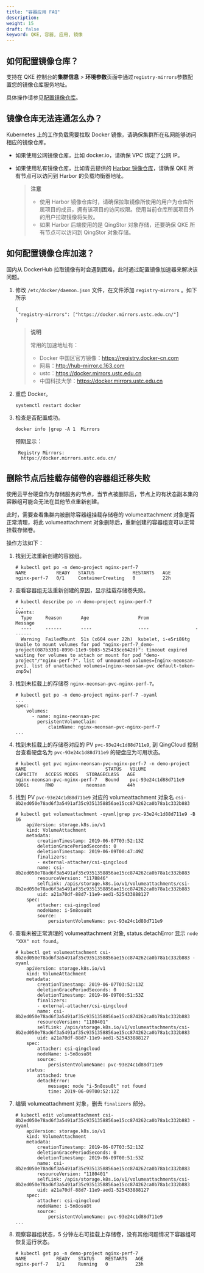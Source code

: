 ```yaml
---
title: "容器应用 FAQ"
description: 
weight: 15
draft: false
keyword: QKE, 容器, 应用, 镜像
---
```


## 如何配置镜像仓库？

支持在 QKE 控制台的**集群信息** > **环境参数**页面中通过`registry-mirrors`参数配置您的镜像仓库服务地址。

具体操作请参见[配置镜像仓库](/container/qke_plus/quickstart/cfg_mirror_repo/)。

## 镜像仓库无法连通怎么办？

Kubernetes 上的工作负载需要拉取 Docker 镜像，请确保集群所在私网能够访问相应的镜像仓库。


- 如果使用公网镜像仓库，比如 docker.io，请确保 VPC 绑定了公网 IP。  

- 如果使用私有镜像仓库，比如青云提供的 [Harbor 镜像仓库](https://docsv3.qingcloud.com/container/harbor/intro/introduction/)，请确保 QKE 所有节点可以访问到 Harbor 的负载均衡器地址。

  > **注意**
  >
  > - 使用 Harbor 镜像仓库时，请确保拉取镜像所使用的用户为仓库所属项目的成员，拥有该项目的访问权限。使用当前仓库所属项目外的用户拉取镜像将失败。
  > - 如果 Harbor 后端使用的是 QingStor 对象存储，还要确保 QKE 所有节点可以访问到 QingStor 对象存储。

## 如何配置镜像仓库加速？

国内从 DockerHub 拉取镜像有时会遇到困难，此时通过配置镜像加速器来解决该问题。

1. 修改 `/etc/docker/daemon.json` 文件，在文件添加 `registry-mirrors` 。如下所示

   ```
   {
   	"registry-mirrors": ["https://docker.mirrors.ustc.edu.cn/"] 
   }
   ```

   > **说明**
   >
   > 常用的加速地址有：
   >
   > - Docker 中国区官方镜像：https://registry.docker-cn.com
   > - 网易：http://hub-mirror.c.163.com
   > - ustc：https://docker.mirrors.ustc.edu.cn
   > - 中国科技大学：https://docker.mirrors.ustc.edu.cn

 2. 重启 Docker。 

    ```
    systemctl restart docker
    ```

3. 检查是否配置成功。

   ```
   docker info |grep -A 1  Mirrors 
   ```

   预期显示：

   ```
    Registry Mirrors:
     https://docker.mirrors.ustc.edu.cn/
   ```



## 删除节点后挂载存储卷的容器组迁移失败

使用云平台硬盘作为存储服务的节点，当节点被删除后，节点上的有状态副本集的容器组可能会无法在其他节点重新创建。

此时，需要查看集群内被删除容器组挂载存储卷的 volumeattachment 对象是否正常清理，将此 volumeattachment 对象删除后，重新创建的容器组变可以正常挂载存储卷。

操作方法如下：

1. 找到无法重新创建的容器组。

   ```
   # kubectl get po -n demo-project nginx-perf-7
   NAME           READY   STATUS              RESTARTS   AGE
   nginx-perf-7   0/1     ContainerCreating   0          22h
   ```

2. 查看容器组无法重新创建的原因，显示挂载存储卷失败。

   ```
   # kubectl describe po -n demo-project nginx-perf-7
   ...
   Events:
     Type     Reason       Age                  From                 Message
     ----     ------       ----                 ----                 -------
     Warning  FailedMount  51s (x604 over 22h)  kubelet, i-e5ri86tg  Unable to mount volumes for pod "nginx-perf-7_demo-project(087b3391-8990-11e9-9b03-525433ce642d)": timeout expired waiting for volumes to attach or mount for pod "demo-project"/"nginx-perf-7". list of unmounted volumes=[nginx-neonsan-pvc]. list of unattached volumes=[nginx-neonsan-pvc default-token-znp5w]
   ```

3. 找到未挂载上的存储卷 `nginx-neonsan-pvc-nginx-perf-7`。

   ```
   # kubectl get po -n demo-project nginx-perf-7 -oyaml
   ...
   spec:
       volumes:
         - name: nginx-neonsan-pvc
           persistentVolumeClaim:
               claimName: nginx-neonsan-pvc-nginx-perf-7
   ...
   ```

4. 找到未挂载上的存储卷对应的 PV `pvc-93e24c1d88d711e9`, 到 QingCloud 控制台查看硬盘名为 `pvc-93e24c1d88d711e9` 的硬盘应为可用状态。

   ```
   # kubectl get pvc nginx-neonsan-pvc-nginx-perf-7 -n demo-project
   NAME                             STATUS   VOLUME                 CAPACITY   ACCESS MODES   STORAGECLASS   AGE
   nginx-neonsan-pvc-nginx-perf-7   Bound    pvc-93e24c1d88d711e9   100Gi      RWO            neonsan        44h
   ```



5. 找到 PV `pvc-93e24c1d88d711e9` 对应的 volumeattachment 对象名 `csi-8b2ed050e78ad6f3a5491af35c9351358856ae15cc874262ca0b78a1c332b883`

   ```
   # kubectl get volumeattachment -oyaml|grep pvc-93e24c1d88d711e9 -B 16
       apiVersion: storage.k8s.io/v1
       kind: VolumeAttachment
       metadata:
           creationTimestamp: 2019-06-07T03:52:13Z
           deletionGracePeriodSeconds: 0
           deletionTimestamp: 2019-06-09T00:47:49Z
           finalizers:
           - external-attacher/csi-qingcloud
           name: csi-8b2ed050e78ad6f3a5491af35c9351358856ae15cc874262ca0b78a1c332b883
           resourceVersion: "1178846"
           selfLink: /apis/storage.k8s.io/v1/volumeattachments/csi-8b2ed050e78ad6f3a5491af35c9351358856ae15cc874262ca0b78a1c332b883
           uid: a21a70df-88d7-11e9-aed1-525433888127
       spec:
           attacher: csi-qingcloud
           nodeName: i-5n8osu8t
           source:
               persistentVolumeName: pvc-93e24c1d88d711e9
   ```

6. 查看未被正常清理的 volumeattachment 对象, status.detachError 显示 `node "XXX" not found`。

   ```
   # kubectl get volumeattachment csi-8b2ed050e78ad6f3a5491af35c9351358856ae15cc874262ca0b78a1c332b883 -oyaml
       apiVersion: storage.k8s.io/v1
       kind: VolumeAttachment
       metadata:
           creationTimestamp: 2019-06-07T03:52:13Z
           deletionGracePeriodSeconds: 0
           deletionTimestamp: 2019-06-09T00:51:53Z
           finalizers:
           - external-attacher/csi-qingcloud
           name: csi-8b2ed050e78ad6f3a5491af35c9351358856ae15cc874262ca0b78a1c332b883
           resourceVersion: "1180401"
           selfLink: /apis/storage.k8s.io/v1/volumeattachments/csi-8b2ed050e78ad6f3a5491af35c9351358856ae15cc874262ca0b78a1c332b883
           uid: a21a70df-88d7-11e9-aed1-525433888127
       spec:
           attacher: csi-qingcloud
           nodeName: i-5n8osu8t
           source:
               persistentVolumeName: pvc-93e24c1d88d711e9
       status:
           attached: true
           detachError:
               message: node "i-5n8osu8t" not found
               time: 2019-06-09T00:52:12Z
   ```

7. 编辑 volumeattachment 对象，删去 `finalizers` 部分。

   ```
   # kubectl edit volumeattachment csi-8b2ed050e78ad6f3a5491af35c9351358856ae15cc874262ca0b78a1c332b883 -oyaml
       apiVersion: storage.k8s.io/v1
       kind: VolumeAttachment
       metadata:
           creationTimestamp: 2019-06-07T03:52:13Z
           deletionGracePeriodSeconds: 0
           deletionTimestamp: 2019-06-09T00:51:53Z
           name: csi-8b2ed050e78ad6f3a5491af35c9351358856ae15cc874262ca0b78a1c332b883
           resourceVersion: "1180401"
           selfLink: /apis/storage.k8s.io/v1/volumeattachments/csi-8b2ed050e78ad6f3a5491af35c9351358856ae15cc874262ca0b78a1c332b883
           uid: a21a70df-88d7-11e9-aed1-525433888127
       spec:
           attacher: csi-qingcloud
           nodeName: i-5n8osu8t
           source:
               persistentVolumeName: pvc-93e24c1d88d711e9
   ...
   ```

8. 观察容器组状态，5 分钟左右可挂载上存储卷，没有其他问题情况下容器组可恢复运行状态。

   ```
   # kubectl get po -n demo-project nginx-perf-7
   NAME           READY   STATUS    RESTARTS   AGE
   nginx-perf-7   1/1     Running   0          23h
   ```

   

